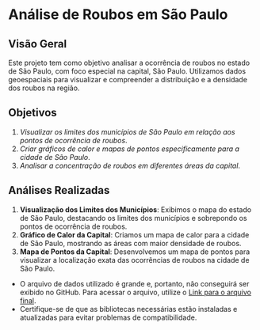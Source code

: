 # Análise de Roubos em São Paulo

## Visão Geral

Este projeto tem como objetivo analisar a ocorrência de roubos no estado de São Paulo, com foco especial na capital, São Paulo. Utilizamos dados geoespaciais para visualizar e compreender a distribuição e a densidade dos roubos na região.

## Objetivos

1. *Visualizar os limites dos municípios de São Paulo em relação aos pontos de ocorrência de roubos*.
2. *Criar gráficos de calor e mapas de pontos especificamente para a cidade de São Paulo*.
3. *Analisar a concentração de roubos em diferentes áreas da capital*.

## Análises Realizadas

1. **Visualização dos Limites dos Municípios**: Exibimos o mapa do estado de São Paulo, destacando os limites dos municípios e sobrepondo os pontos de ocorrência de roubos.
2. **Gráfico de Calor da Capital**: Criamos um mapa de calor para a cidade de São Paulo, mostrando as áreas com maior densidade de roubos.
3. **Mapa de Pontos da Capital**: Desenvolvemos um mapa de pontos para visualizar a localização exata das ocorrências de roubos na cidade de São Paulo.

- O arquivo de dados utilizado é grande e, portanto, não conseguirá ser exibido no GitHub. Para acessar o arquivo, utilize o [Link para o arquivo final](https://drive.google.com/file/d/1e3CppDrm4bftjSgeO2d_kgYigXCJe1AM/view?usp=sharing).
- Certifique-se de que as bibliotecas necessárias estão instaladas e atualizadas para evitar problemas de compatibilidade.
